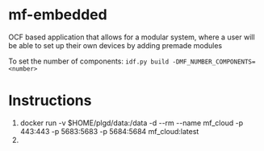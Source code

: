 # mf-embedded
OCF based application that allows for a modular system, where a user will be able to set up their own devices by adding premade modules

To set the number of components: `idf.py build -DMF_NUMBER_COMPONENTS=<number>`

# Instructions
1. docker run -v $HOME/plgd/data:/data -d --rm --name mf_cloud -p 443:443 -p 5683:5683 -p 5684:5684 mf_cloud:latest
2.
